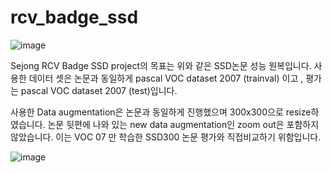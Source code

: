 # rcv_badge_ssd

![image](https://user-images.githubusercontent.com/62923434/88531595-0ba2f480-d03e-11ea-8227-83e6f3d0cd41.png)

Sejong RCV Badge SSD project의 목표는 위와 같은 SSD논문 성능 원복입니다.
사용한 데이터 셋은 논문과 동일하게 pascal VOC dataset 2007 (trainval) 이고 , 평가는 pascal VOC dataset 2007 (test)입니다.

사용한 Data augmentation은 논문과 동일하게 진행했으며 300x300으로 resize하였습니다.
논문 뒷편에 나와 있는 new data augmentation인 zoom out은 포함하지 않았습니다.
이는 VOC 07 만 학습한 SSD300 논문 평가와 직접비교하기 위함입니다.

![image](https://user-images.githubusercontent.com/62923434/88532151-06927500-d03f-11ea-82c5-2264bc14b24b.png)
